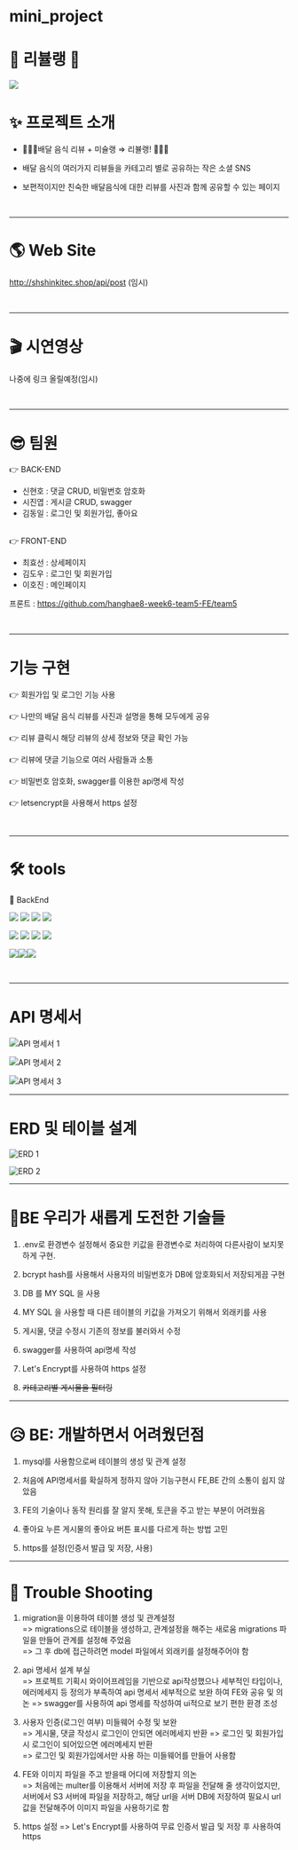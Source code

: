 # mini_project

# 🍕 리뷸랭 🍔

<img src="https://www.notion.so/image/https%3A%2F%2Fs3-us-west-2.amazonaws.com%2Fsecure.notion-static.com%2Ff609c3dc-18f3-4512-acec-dbf95b04865c%2F%25EB%25A6%25AC%25EB%25B7%25B8%25EB%259E%25AD2.png?table=block&id=8463b264-1c53-466f-bfad-f49d03390bc7&spaceId=04ba4e34-01a6-4258-86ae-e4cca440ea3d&width=2000&userId=fff9d70b-876e-473f-b4bb-dbb5727ac5b1&cache=v2">

# ✨ 프로젝트 소개

- 💁🏻‍♀️배달 음식 리뷰 + 미슐랭 ⇒ 리뷸랭! 🙋🏻‍♂️

- 배달 음식의 여러가지 리뷰들을 카테고리 별로 공유하는 작은 소셜 SNS

- 보편적이지만 친숙한 배달음식에 대한 리뷰를 사진과 함께 공유할 수 있는 페이지

<br>

---

# 🌎 Web Site

http://shshinkitec.shop/api/post (임시)

<br>

---

# 🎬 시연영상

나중에 링크 올릴예정(임시)

<br>

---

# 😎 팀원

👉 BACK-END

- 신현호 : 댓글 CRUD, 비밀번호 암호화
- 시진엽 : 게시글 CRUD, swagger
- 김동일 : 로그인 및 회원가입, 좋아요

<br>
👉 FRONT-END

- 최효선 : 상세페이지
- 김도우 : 로그인 및 회원가입
- 이호진 : 메인페이지

프론트 : https://github.com/hanghae8-week6-team5-FE/team5

<br>

---

# 기능 구현

👉 회원가입 및 로그인 기능 사용

👉 나만의 배달 음식 리뷰를 사진과 설명을 통해 모두에게 공유

👉 리뷰 클릭시 해당 리뷰의 상세 정보와 댓글 확인 가능

👉 리뷰에 댓글 기능으로 여러 사람들과 소통

👉 비밀번호 암호화, swagger를 이용한 api명세 작성

👉 letsencrypt을 사용해서 https 설정

<br>

---

# 🛠 tools

<!-- <img src="https://img.shields.io/badge/이름-색상코드?style=flat-square&logo=로고명&logoColor=로고색"/> -->

📌 BackEnd

<img src="https://img.shields.io/badge/javascript-333333?style=flat-square&logo=javascript&logoColor=yellow"/> <img src="https://img.shields.io/badge/mysql-3333ff?style=flat-square&logo=firebase&logoColor=white"/>
<img src="https://img.shields.io/badge/express-666666?style=flat-square&logo=express&logoColor=white"/> <img src="https://img.shields.io/badge/Node.js-33cc00?style=flat-square&logo=Node.js&logoColor=white"/>

<img src="https://img.shields.io/badge/NPM-33cc00?style=flat-square&logo=NPM.js&logoColor=red"/> <img src="https://img.shields.io/badge/JSON WEB TOKEN-333333?style=flat-square&logo=json web token&logoColor=white"/> <img src="https://img.shields.io/badge/AWS-ffcc33?style=flat-square&logo=AWS&logoColor=white"/>
<img src="https://img.shields.io/badge/github-181717?style=flat-square&logo=github&logoColor=white"/>

<img src="https://img.shields.io/badge/sequelize-52B0E7?style=flat-square&logo=sequelize&logoColor=black"/><img src="https://img.shields.io/badge/swagger-85EA2D?style=flat-square&logo=swagger&logoColor=black"/><img src="https://img.shields.io/badge/Let's Encrypt-003A70?style=flat-square&logo=Let's Encrypt&logoColor=black"/>

<br>

---

# API 명세서

![API 명세서 1](https://s3.us-west-2.amazonaws.com/secure.notion-static.com/61438e9a-5e97-4a2d-9f5d-c0768bce921c/Untitled.png?X-Amz-Algorithm=AWS4-HMAC-SHA256&X-Amz-Content-Sha256=UNSIGNED-PAYLOAD&X-Amz-Credential=AKIAT73L2G45EIPT3X45%2F20220818%2Fus-west-2%2Fs3%2Faws4_request&X-Amz-Date=20220818T085732Z&X-Amz-Expires=86400&X-Amz-Signature=7197485a51a77617b67ba055192166b9f4be8c76faf3a4ccb28dff07c68b5da2&X-Amz-SignedHeaders=host&response-content-disposition=filename%20%3D%22Untitled.png%22&x-id=GetObject)

![API 명세서 2](https://s3.us-west-2.amazonaws.com/secure.notion-static.com/f0143b43-6def-4cf0-b3de-23f64bc99870/Untitled.png?X-Amz-Algorithm=AWS4-HMAC-SHA256&X-Amz-Content-Sha256=UNSIGNED-PAYLOAD&X-Amz-Credential=AKIAT73L2G45EIPT3X45%2F20220818%2Fus-west-2%2Fs3%2Faws4_request&X-Amz-Date=20220818T085809Z&X-Amz-Expires=86400&X-Amz-Signature=11b66e8275631afe167c157426f332ef920e72a196c20c3ea69ef29c89f723be&X-Amz-SignedHeaders=host&response-content-disposition=filename%20%3D%22Untitled.png%22&x-id=GetObject)

![API 명세서 3](https://s3.us-west-2.amazonaws.com/secure.notion-static.com/427f5f51-8e92-4088-b760-efea70e2958c/Untitled.png?X-Amz-Algorithm=AWS4-HMAC-SHA256&X-Amz-Content-Sha256=UNSIGNED-PAYLOAD&X-Amz-Credential=AKIAT73L2G45EIPT3X45%2F20220818%2Fus-west-2%2Fs3%2Faws4_request&X-Amz-Date=20220818T085856Z&X-Amz-Expires=86400&X-Amz-Signature=d9041ea4782c36d2302db26cfd5c1e763d608b1f63cdec08f49dab66a97cb807&X-Amz-SignedHeaders=host&response-content-disposition=filename%20%3D%22Untitled.png%22&x-id=GetObject)

---

# ERD 및 테이블 설계

![ERD 1](https://user-images.githubusercontent.com/102647711/185353019-d75eb713-61f9-4cca-8e8d-b98f7f5f2832.png)

![ERD 2](https://potent-silkworm-c76.notion.site/image/https%3A%2F%2Fs3-us-west-2.amazonaws.com%2Fsecure.notion-static.com%2F3a7fd165-b97c-4c7c-9376-f8d54b3bdc63%2FUntitled.png?table=block&id=dcd66e68-9a65-443d-b31c-f3ff6dd01c81&spaceId=04ba4e34-01a6-4258-86ae-e4cca440ea3d&width=2000&userId=&cache=v2)

---

# 💎BE 우리가 새롭게 도전한 기술들

1. .env로 환경변수 설정해서 중요한 키값을 환경변수로 처리하여 다른사람이 보지못하게 구현.

2. bcrypt hash를 사용해서 사용자의 비밀번호가 DB에 암호화되서 저장되게끔 구현

3. DB 를 MY SQL 을 사용

4. MY SQL 을 사용할 때 다른 테이블의 키값을 가져오기 위해서 외래키를 사용

5. 게시물, 댓글 수정시 기존의 정보를 불러와서 수정

6. swagger를 사용하여 api명세 작성

7. Let's Encrypt를 사용하여 https 설정

8. ~~카테고리별 게시물을 필터링~~

---

# 😥 BE: 개발하면서 어려웠던점

1. mysql를 사용함으로써 테이블의 생성 및 관계 설정

2. 처음에 API명세서를 확실하게 정하지 않아 기능구현시 FE,BE 간의 소통이 쉽지 않았음

3. FE의 기술이나 동작 원리를 잘 알지 못해, 토큰을 주고 받는 부분이 어려웠음

4. 좋아요 누른 게시물의 좋아요 버튼 표시를 다르게 하는 방법 고민

5. https를 설정(인증서 발급 및 저장, 사용)

---

# 🤟 Trouble Shooting

1. migration을 이용하여 테이블 생성 및 관계설정  
   => migrations으로 테이블을 생성하고, 관계설정을 해주는 새로움 migrations 파일을 만들어 관계를 설정해 주었음  
   => 그 후 db에 접근하려면 model 파일에서 외래키를 설정해주어야 함

2. api 명세서 설계 부실  
   => 프로젝트 기획시 와이어프레임을 기반으로 api작성했으나 세부적인 타입이나, 에러메세지 등 정의가 부족하여 api 명세서 세부적으로 보완 하여 FE와 공유 및 의논
   => swagger를 사용하여 api 명세를 작성하여 ui적으로 보기 편한 환경 조성

3. 사용자 인증(로그인 여부) 미들웨어 수정 및 보완  
   => 게시물, 댓글 작성시 로그인이 안되면 에러메세지 반환
   => 로그인 및 회원가입시 로그인이 되어있으면 에러메세지 반환  
   => 로그인 및 회원가입에서만 사용 하는 미들웨어를 만들어 사용함

4. FE와 이미지 파일을 주고 받을때 어디에 저장할지 의논  
   => 처음에는 multer를 이용해서 서버에 저장 후 파일을 전달해 줄 생각이었지만, 서버에서 S3 서버에 파일을 저장하고, 해당 url을 서버 DB에 저장하여 필요시 url 값을 전달해주어 이미지 파일을 사용하기로 함
5. https 설정
   => Let's Encrypt를 사용하여 무료 인증서 발급 및 저장 후 사용하여 https

